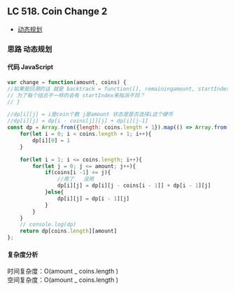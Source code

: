 ## LC 518. Coin Change 2

- [动态规划](#思路-动态规划)

### 思路 动态规划

#### 代码 JavaScript

```JavaScript
var change = function(amount, coins) {
//如果是回溯的话 就是 backtrack = function([], remainingamount, startIndex){
// 为了每个组合不一样的会有 startIndex来指派不同？
// }

//dp[i][j] = i是coin个数 j是amount 状态是是否选择i这个硬币
//dp[i][j] = dp[i - coins[j]][j] + dp[i][j-1]
const dp = Array.from({length: coins.length + 1}).map(() => Array.from({length: amount + 1}).fill(0))
    for(let i = 0; i < coins.length + 1; i++){
        dp[i][0] = 1
    }

    for(let i = 1; i <= coins.length; i++){
        for(let j = 0; j <= amount; j++){
            if(coins[i -1] <= j){
                //用了   没用
                dp[i][j] = dp[i][j - coins[i - 1]] + dp[i - 1][j]
            }else{
                dp[i][j] = dp[i - 1][j]
            }
        }
    }
    // console.log(dp)
    return dp[coins.length][amount]
};

```

#### 复杂度分析

时间复杂度：O(amount _ coins.length ) </br>
空间复杂度：O(amount _ coins.length )
